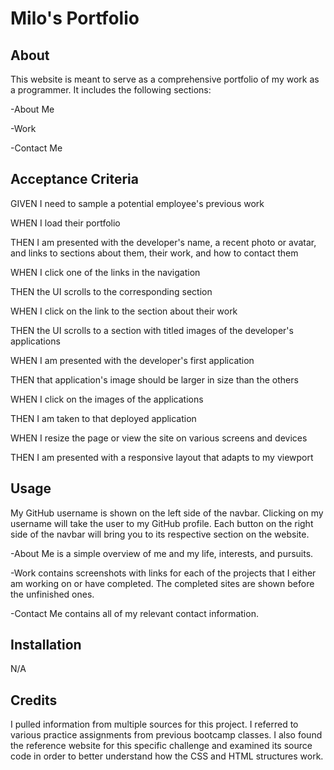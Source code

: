 # Milo's Portfolio

## About
This website is meant to serve as a comprehensive portfolio of my work as a programmer. 
It includes the following sections:

-About Me

-Work

-Contact Me

## Acceptance Criteria
GIVEN I need to sample a potential employee's previous work

WHEN I load their portfolio

THEN I am presented with the developer's name, a recent photo or avatar, 
and links to sections about them, their work, and how to contact them

WHEN I click one of the links in the navigation

THEN the UI scrolls to the corresponding section

WHEN I click on the link to the section about their work

THEN the UI scrolls to a section with titled images of the developer's applications

WHEN I am presented with the developer's first application

THEN that application's image should be larger in size than the others

WHEN I click on the images of the applications

THEN I am taken to that deployed application

WHEN I resize the page or view the site on various screens and devices

THEN I am presented with a responsive layout that adapts to my viewport

## Usage
My GitHub username is shown on the left side of the navbar. Clicking on my username will take the user to my GitHub profile. Each button on the right side of the navbar will bring you to its respective section on the website. 

-About Me is a simple overview of me and my life, interests, and pursuits.

-Work contains screenshots with links for each of the projects that I either am working on or have completed. The completed sites are shown before the unfinished ones.

-Contact Me contains all of my relevant contact information.

## Installation
N/A

## Credits
I pulled information from multiple sources for this project.
I referred to various practice assignments from previous bootcamp classes.
I also found the reference website for this specific challenge and examined its source code in order to better understand how the CSS and HTML structures work.